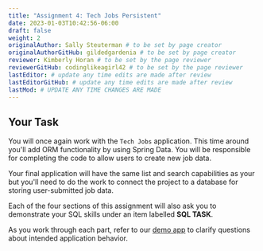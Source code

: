 ```yaml
---
title: "Assignment 4: Tech Jobs Persistent"
date: 2023-01-03T10:42:56-06:00
draft: false
weight: 2
originalAuthor: Sally Steuterman # to be set by page creator
originalAuthorGitHub: gildedgardenia # to be set by page creator
reviewer: Kimberly Horan # to be set by the page reviewer
reviewerGitHub: codinglikeagirl42 # to be set by the page reviewer
lastEditor: # update any time edits are made after review
lastEditorGitHub: # update any time edits are made after review
lastMod: # UPDATE ANY TIME CHANGES ARE MADE
---
```


## Your Task

You will once again work with the `Tech Jobs` application. This time around you'll add ORM
functionality by using Spring Data. You will be responsible for completing the code to allow users
to create new job data.

<!-- TODO: Link will need to be updated once entered into the book -->
Your final application will have the same list and search capabilities as your <!-- [Tech Jobs (MVC Edition)]() --> but
you'll need to do the work to connect the project to a database for storing user-submitted job data. 

Each of the four sections of this assignment will also ask you to demonstrate your SQL skills under an item labelled **SQL TASK**.

As you work through each part, refer to our [demo app](https://techjobs-persistent.launchcodetechnicaltraining.org/) to clarify questions about intended application behavior.

